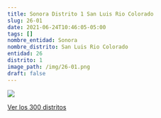 ```yaml
---
title: Sonora Distrito 1 San Luis Rio Colorado
slug: 26-01
date: 2021-06-24T10:46:05-05:00
tags: []
nombre_entidad: Sonora
nombre_distrito: San Luis Rio Colorado
entidad: 26
distrito: 1
image_path: /img/26-01.png
draft: false
---
```


![](/img/26-01.png)

[Ver los 300 distritos](/docs/elecciones-2021)
